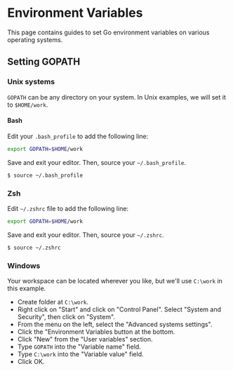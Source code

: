 # Environment Variables

This page contains guides to set Go environment variables on various operating systems.

## Setting GOPATH

### Unix systems

`GOPATH` can be any directory on your system. In Unix examples, we will set it to `$HOME/work`.

#### Bash

Edit your `.bash_profile` to add the following line:
```bash
export GOPATH=$HOME/work
```

Save and exit your editor. Then, source your `~/.bash_profile`.
```bash
$ source ~/.bash_profile
```

### Zsh

Edit `~/.zshrc` file to add the following line:

```bash
export GOPATH=$HOME/work
```
Save and exit your editor. Then, source your `~/.zshrc`.
```bash
$ source ~/.zshrc
```

### Windows

Your workspace can be located wherever you like,
but we'll use `C:\work` in this example.

* Create folder at `C:\work`.
* Right click on "Start" and click on "Control Panel". Select "System and Security", then click on "System".
* From the menu on the left, select the "Advanced systems settings".
* Click the "Environment Variables button at the bottom.
* Click "New" from the "User variables" section.
* Type `GOPATH` into the "Variable name" field.
* Type `C:\work` into the "Variable value" field.
* Click OK.


